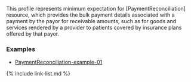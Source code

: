 This profile represents minimum expectation for [PaymentReconciliation] resource, which provides the bulk payment details associated with a payment by the payor for receivable amounts, such as for goods and services rendered by a provider to patients covered by insurance plans offered by that payor.

### Examples

- [PaymentReconciliation-example-01](PaymentReconciliation-example-01.html)

{% include link-list.md %}
